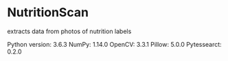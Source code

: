 # NutritionScan
extracts data from photos of nutrition labels

Python version: 3.6.3 
NumPy: 1.14.0 
OpenCV: 3.3.1 
Pillow: 5.0.0 
Pytessearct: 0.2.0
